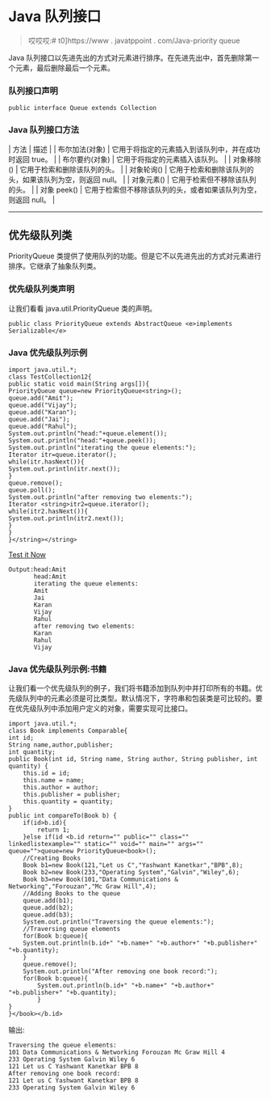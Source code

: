 # Java 队列接口

> 哎哎哎:# t0]https://www . javatppoint . com/Java-priority queue

Java 队列接口以先进先出的方式对元素进行排序。在先进先出中，首先删除第一个元素，最后删除最后一个元素。

### 队列接口声明

```
public interface Queue extends Collection
```

### Java 队列接口方法

| 方法 | 描述 |
| 布尔加法(对象) | 它用于将指定的元素插入到该队列中，并在成功时返回 true。 |
| 布尔要约(对象) | 它用于将指定的元素插入该队列。 |
| 对象移除() | 它用于检索和删除该队列的头。 |
| 对象轮询() | 它用于检索和删除该队列的头，如果该队列为空，则返回 null。 |
| 对象元素() | 它用于检索但不移除该队列的头。 |
| 对象 peek() | 它用于检索但不移除该队列的头，或者如果该队列为空，则返回 null。 |

* * *

## 优先级队列类

PriorityQueue 类提供了使用队列的功能。但是它不以先进先出的方式对元素进行排序。它继承了抽象队列类。

### 优先级队列类声明

让我们看看 java.util.PriorityQueue 类的声明。

```
public class PriorityQueue extends AbstractQueue <e>implements Serializable</e> 
```

### Java 优先级队列示例

```
import java.util.*;
class TestCollection12{
public static void main(String args[]){
PriorityQueue queue=new PriorityQueue<string>();
queue.add("Amit");
queue.add("Vijay");
queue.add("Karan");
queue.add("Jai");
queue.add("Rahul");
System.out.println("head:"+queue.element());
System.out.println("head:"+queue.peek());
System.out.println("iterating the queue elements:");
Iterator itr=queue.iterator();
while(itr.hasNext()){
System.out.println(itr.next());
}
queue.remove();
queue.poll();
System.out.println("after removing two elements:");
Iterator <string>itr2=queue.iterator();
while(itr2.hasNext()){
System.out.println(itr2.next());
}
}
}</string></string> 
```

[Test it Now](https://www.javatpoint.com/opr/test.jsp?filename=TestCollection12)

```
Output:head:Amit
       head:Amit
       iterating the queue elements:
       Amit
       Jai
       Karan
       Vijay
       Rahul
       after removing two elements:
       Karan
       Rahul
       Vijay

```

### Java 优先级队列示例:书籍

让我们看一个优先级队列的例子，我们将书籍添加到队列中并打印所有的书籍。优先级队列中的元素必须是可比类型。默认情况下，字符串和包装类是可比较的。要在优先级队列中添加用户定义的对象，需要实现可比接口。

```
import java.util.*;
class Book implements Comparable{
int id;
String name,author,publisher;
int quantity;
public Book(int id, String name, String author, String publisher, int quantity) {
	this.id = id;
	this.name = name;
	this.author = author;
	this.publisher = publisher;
	this.quantity = quantity;
}
public int compareTo(Book b) {
	if(id>b.id){
		return 1;
	}else if(id <b.id return="" public="" class="" linkedlistexample="" static="" void="" main="" args="" queue="">queue=new PriorityQueue<book>();
	//Creating Books
	Book b1=new Book(121,"Let us C","Yashwant Kanetkar","BPB",8);
	Book b2=new Book(233,"Operating System","Galvin","Wiley",6);
	Book b3=new Book(101,"Data Communications & Networking","Forouzan","Mc Graw Hill",4);
	//Adding Books to the queue
	queue.add(b1);
	queue.add(b2);
	queue.add(b3);
	System.out.println("Traversing the queue elements:");
	//Traversing queue elements
	for(Book b:queue){
	System.out.println(b.id+" "+b.name+" "+b.author+" "+b.publisher+" "+b.quantity);
	}
	queue.remove();
	System.out.println("After removing one book record:");
	for(Book b:queue){
		System.out.println(b.id+" "+b.name+" "+b.author+" "+b.publisher+" "+b.quantity);
		}
}
}</book></b.id> 
```

输出:

```
Traversing the queue elements:
101 Data Communications & Networking Forouzan Mc Graw Hill 4
233 Operating System Galvin Wiley 6
121 Let us C Yashwant Kanetkar BPB 8
After removing one book record:
121 Let us C Yashwant Kanetkar BPB 8
233 Operating System Galvin Wiley 6

```